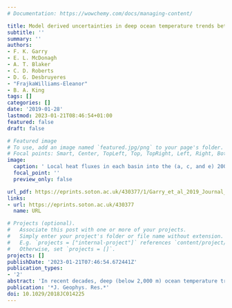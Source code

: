 ```yaml
---
# Documentation: https://wowchemy.com/docs/managing-content/

title: Model derived uncertainties in deep ocean temperature trends between 1990--2010
subtitle: ''
summary: ''
authors:
- F. K. Garry
- E. L. McDonagh
- A. T. Blaker
- C. D. Roberts
- D. G. Desbruyeres
- "FrajkaWilliams-Eleanor"
- B. A. King
tags: []
categories: []
date: '2019-01-28'
lastmod: 2023-01-21T08:46:54+01:00
featured: false
draft: false

# Featured image
# To use, add an image named `featured.jpg/png` to your page's folder.
# Focal points: Smart, Center, TopLeft, Top, TopRight, Left, Right, BottomLeft, Bottom, BottomRight.
image:
  caption: ' Local heat fluxes in each basin into the (a, c, and e) 2000 to 4000 m (b, d, and f) 4000 to 6000 m layers over the period 1990–2010. As labeled with (e) = (c) − (a) and (f) = (d) − (b).'
  focal_point: ''
  preview_only: false

url_pdf: https://eprints.soton.ac.uk/430377/1/Garry_et_al_2019_Journal_of_Geophysical_Research_Oceans.pdf
links:
- url: https://eprints.soton.ac.uk/430377
  name: URL

# Projects (optional).
#   Associate this post with one or more of your projects.
#   Simply enter your project's folder or file name without extension.
#   E.g. `projects = ["internal-project"]` references `content/project/deep-learning/index.md`.
#   Otherwise, set `projects = []`.
projects: []
publishDate: '2023-01-21T07:46:54.672441Z'
publication_types:
- '2'
abstract: 'In recent decades, deep (below 2,000 m) ocean temperature trends have been measured when scientific research vessels repeat the same lines across an ocean basin. Repeats typically happen once or twice a decade, and there are only a few repeated lines across each basin. The sparsity of data in both space and time will result in errors in the multidecadal temperature trends calculated from this data. Here, we use a state-of-the-art ocean model to show how trends calculated from observational-style sampling compare to trends calculated using all model data. For the period 1990–2010, we estimate the error that may exist in observed deep ocean trend estimates. Overall, around 80% of the below 2,000-m warming trend was captured by observational-style sampling in the model, so deep ocean warming in recent decades may have been underestimated. However, our results are based on only one model simulation. The largest sources of sampling error are found in the Atlantic, Southern, and Indian Oceans. For each basin, we reveal whether limited sampling in time or space contributes most error to the temperature trend estimate, and therefore in which regions temperature trend estimates would benefit from additional deep ocean sampling.'
publication: '*J. Geophys. Res.*'
doi: 10.1029/2018JC014225
---
```

